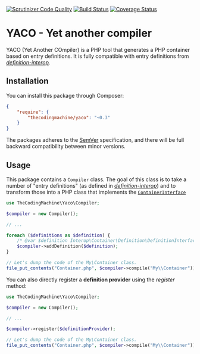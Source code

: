 [![Scrutinizer Code Quality](https://scrutinizer-ci.com/g/thecodingmachine/yaco/badges/quality-score.png?b=1.0)](https://scrutinizer-ci.com/g/thecodingmachine/yaco/?branch=1.0)
[![Build Status](https://travis-ci.org/thecodingmachine/yaco.svg?branch=1.0)](https://travis-ci.org/thecodingmachine/yaco)
[![Coverage Status](https://coveralls.io/repos/thecodingmachine/yaco/badge.svg?branch=1.0&service=github)](https://coveralls.io/github/thecodingmachine/yaco?branch=1.0)

# YACO - Yet another compiler

YACO (Yet Another COmpiler) is a PHP tool that generates a PHP container based on entry definitions.
It is fully compatible with entry definitions from [*definition-interop*](https://github.com/container-interop/definition-interop/).

## Installation

You can install this package through Composer:

```json
{
    "require": {
        "thecodingmachine/yaco": "~0.3"
    }
}
```

The packages adheres to the [SemVer](http://semver.org/) specification, and there will be full backward compatibility
between minor versions.

## Usage

This package contains a `Compiler` class. The goal of this class is to take a number of "entry definitions"
(as defined in [*definition-interop*](https://github.com/container-interop/definition-interop/)) and to transform those
into a PHP class that implements the  [`ContainerInterface`](https://github.com/container-interop/container-interop/)

```php
use TheCodingMachine\Yaco\Compiler;

$compiler = new Compiler();

// ...

foreach ($definitions as $definition) {
    /* @var $definition Interop\Container\Definition\DefinitionInterface */
    $compiler->addDefinition($definition);
}

// Let's dump the code of the My\Container class.
file_put_contents("Container.php", $compiler->compile("My\\Container"));
```

You can also directly register a **definition provider** using the *register* method:

```php
use TheCodingMachine\Yaco\Compiler;

$compiler = new Compiler();

// ...

$compiler->register($definitionProvider);

// Let's dump the code of the My\Container class.
file_put_contents("Container.php", $compiler->compile("My\\Container"));
```
